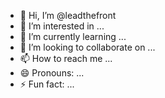 - 👋 Hi, I’m @leadthefront
- 👀 I’m interested in ...
- 🌱 I’m currently learning ...
- 💞️ I’m looking to collaborate on ...
- 📫 How to reach me ...
- 😄 Pronouns: ...
- ⚡ Fun fact: ...

<!---
leadthefront/leadthefront is a ✨ special ✨ repository because its `README.md` (this file) appears on your GitHub profile.
You can click the Preview link to take a look at your changes.
--->
